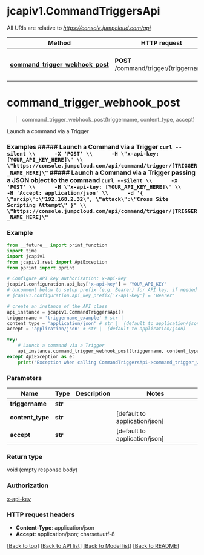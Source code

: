 # jcapiv1.CommandTriggersApi

All URIs are relative to *https://console.jumpcloud.com/api*

Method | HTTP request | Description
------------- | ------------- | -------------
[**command_trigger_webhook_post**](CommandTriggersApi.md#command_trigger_webhook_post) | **POST** /command/trigger/{triggername} | Launch a command via a Trigger


# **command_trigger_webhook_post**
> command_trigger_webhook_post(triggername, content_type, accept)

Launch a command via a Trigger

### Examples  ##### Launch a Command via a Trigger  ``` curl --silent \\      -X 'POST' \\      -H \"x-api-key: [YOUR_API_KEY_HERE]\" \\      \"https://console.jumpcloud.com/api/command/trigger/[TRIGGER_NAME_HERE]\" ``` ##### Launch a Command via a Trigger passing a JSON object to the command ``` curl --silent \\      -X 'POST' \\      -H \"x-api-key: [YOUR_API_KEY_HERE]\" \\      -H 'Accept: application/json' \\      -d '{ \"srcip\":\"192.168.2.32\", \"attack\":\"Cross Site Scripting Attempt\" }' \\      \"https://console.jumpcloud.com/api/command/trigger/[TRIGGER_NAME_HERE]\" ```

### Example 
```python
from __future__ import print_function
import time
import jcapiv1
from jcapiv1.rest import ApiException
from pprint import pprint

# Configure API key authorization: x-api-key
jcapiv1.configuration.api_key['x-api-key'] = 'YOUR_API_KEY'
# Uncomment below to setup prefix (e.g. Bearer) for API key, if needed
# jcapiv1.configuration.api_key_prefix['x-api-key'] = 'Bearer'

# create an instance of the API class
api_instance = jcapiv1.CommandTriggersApi()
triggername = 'triggername_example' # str | 
content_type = 'application/json' # str |  (default to application/json)
accept = 'application/json' # str |  (default to application/json)

try: 
    # Launch a command via a Trigger
    api_instance.command_trigger_webhook_post(triggername, content_type, accept)
except ApiException as e:
    print("Exception when calling CommandTriggersApi->command_trigger_webhook_post: %s\n" % e)
```

### Parameters

Name | Type | Description  | Notes
------------- | ------------- | ------------- | -------------
 **triggername** | **str**|  | 
 **content_type** | **str**|  | [default to application/json]
 **accept** | **str**|  | [default to application/json]

### Return type

void (empty response body)

### Authorization

[x-api-key](../README.md#x-api-key)

### HTTP request headers

 - **Content-Type**: application/json
 - **Accept**: application/json; charset=utf-8

[[Back to top]](#) [[Back to API list]](../README.md#documentation-for-api-endpoints) [[Back to Model list]](../README.md#documentation-for-models) [[Back to README]](../README.md)

